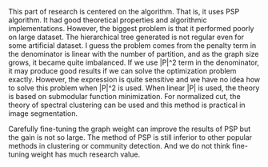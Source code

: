 This part of research is centered on the algorithm.
That is, it uses PSP algorithm. It had good theoretical properties
and algorithmic implementations. However, the biggest problem is
that it performed poorly on large dataset. The hierarchical tree
generated is not regular even for some artificial dataset.
I guess the problem comes from the penalty term in the denominator
is linear with the number of partition, and as the graph size grows,
it became quite imbalanced. If we use |P|^2 term in the denominator,
it may produce good results if we can solve the optimization problem
exactly. However, the expression is quite sensitive and we have no idea
how to solve this problem when |P|^2 is used. When linear |P| is used,
the theory is based on submodular function minimization. For normalized
cut, the theory of spectral clustering can be used and this method
is practical in image segmentation.

Carefully fine-tuning the graph weight can improve the results of PSP
but the gain is not so large. The method of PSP is still inferior to
other popular methods in clustering or community detection. And we do
not think fine-tuning weight has much research value.

